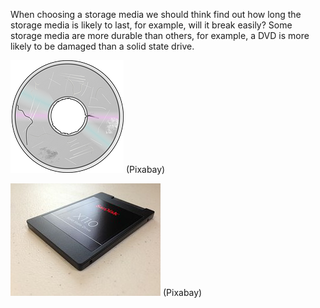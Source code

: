 When choosing a storage media we should think find out how long the storage media is likely to last, for example, will it break easily?  Some storage media are more durable than others, for example, a DVD is more likely to be damaged than a solid state drive.

![](.guides/img/dvd.png)
 (Pixabay)


![](.guides/img/solid.png)
 (Pixabay)

